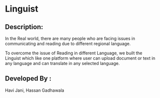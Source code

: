 # Linguist
## Description:
In the Real world, there are many people who are facing issues in communicating and reading due to different regional language. 

To overcome the issue of Reading in different Language, we built the Linguist which like one platform where user can upload document or text in any language and can translate in any selected language.

## Developed By :
Havi Jani, 
Hassan Gadhawala
